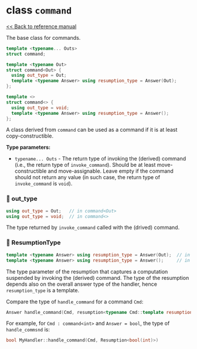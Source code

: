 # class `command`

[<< Back to reference manual](refman.md)

The base class for commands.

```cpp
template <typename... Outs>
struct command;

template <typename Out>
struct command<Out> {
  using out_type = Out;
  template <typename Answer> using resumption_type = Answer(Out);
};

template <>
struct command<> {
  using out_type = void;
  template <typename Answer> using resumption_type = Answer();
};
```

A class derived from `command` can be used as a command if it is at least copy-constructible.

**Type parameters:**

- `typename... Outs` - The return type of invoking the (derived) command (i.e., the return type of `invoke_command`). Should be at least move-constructible and move-assignable. Leave empty if the command should not return any value (in such case, the return type of `invoke_command` is `void`).

### :large_orange_diamond: out_type

```cpp
using out_type = Out;   // in command<Out>
using out_type = void;  // in command<>
```

The type returned by `invoke_command` called with the (drived) command.

### :large_orange_diamond: ResumptionType

```cpp
template <typename Answer> using resumption_type = Answer(Out);  // in command<Out>
template <typename Answer> using resumption_type = Answer();     // in command<>
```

The type parameter of the resumption that captures a computation suspended by invoking the (derived) command. The type of the resumption depends also on the overall answer type of the handler, hence `resumption_type` is a template.

Compare the type of `handle_command` for a command `Cmd`:

```cpp
Answer handle_command(Cmd, resumption<typename Cmd::template resumption_type<Answer>>)
```

For example, for `Cmd : command<int>` and `Answer = bool`, the type of `handle_commsnd` is:

```cpp
bool MyHandler::handle_command(Cmd, Resumption<bool(int)>)
```
